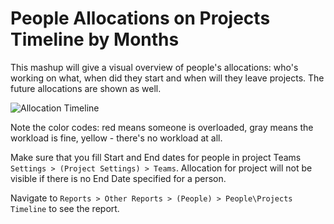 People Allocations on Projects Timeline by Months
=======================

This mashup will give a visual overview of people's allocations: who's working on what, when did they start and when will they leave projects. The future allocations are shown as well. 

![Allocation Timeline](https://github.com/TargetProcess/MashupsLibrary/raw/master/Allocation%20Timeline/AllocationTimeline.png)

Note the color codes: red means someone is overloaded, gray means the workload is fine, yellow - there's no workload at all.

Make sure that you fill Start and End dates for people in project Teams ```Settings > (Project Settings) > Teams```. Allocation for project will not be visible if there is no End Date specified for a person.

Navigate to ```Reports > Other Reports > (People) > People\Projects Timeline``` to see the report.
